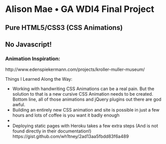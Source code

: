 <h1>Alison Mae • GA WDI4 Final Project</h1>
<h2>Pure HTML5/CSS3 (CSS Animations) </h2>
<h2> No Javascript! </h2>


<h3>Animation Inspiration:</h3>
 http://www.edenspiekermann.com/projects/kroller-muller-museum/

Things I Learned Along the Way:

<ul>
  <li>Working with handwriting CSS Animations can be a real pain. But the solution to that is a new cursive CSS Animation needs to be created. Bottom line, all of those animations and jQuery plugins out there are god awful.</li>
  <li>Building an entirely new CSS animation and site is possible in just a few hours and lots of coffee is you want it badly enough</li>
  <li></li>
  <li>Deploying static pages with Heroku takes a few extra steps (And is not found directly in their documentation!) https://gist.github.com/wh1tney/2ad13aa5fbdd83f6a489 </li>
  </ul>
